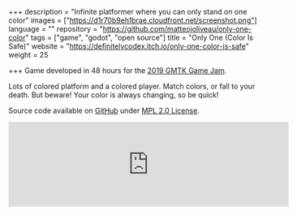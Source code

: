 +++
description = "Infinite platformer where you can only stand on one color"
images = ["https://d1r70b9eh1brae.cloudfront.net/screenshot.png"]
language = ""
repository = "https://github.com/matteojoliveau/only-one-color"
tags = ["game", "godot", "open source"]
title = "Only One (Color Is Safe)"
website = "https://definitelycodex.itch.io/only-one-color-is-safe"
weight = 25

+++
Game developed in 48 hours for the [2019 GMTK Game Jam](https://itch.io/jam/gmtk-2019).

Lots of colored platform and a colored player. Match colors, or fall to your death. But beware! Your color is always changing, so be quick!

Source code available on [GitHub](https://github.com/MatteoJoliveau/only-one-color) under [MPL 2.0 License](https://github.com/MatteoJoliveau/only-one-color/blob/master/LICENSE).


<iframe frameborder="0" src="https://itch.io/embed/460587?linkback=true&dark=true" width="552" height="167"></iframe>